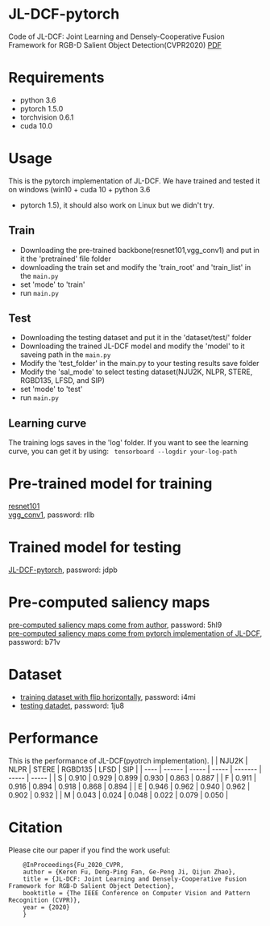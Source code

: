 # JL-DCF-pytorch

Code of JL-DCF: Joint Learning and Densely-Cooperative Fusion Framework for RGB-D Salient Object Detection(CVPR2020)  [PDF](https://arxiv.org/pdf/2004.08515v1)

# Requirements
* python 3.6 <br>
* pytorch 1.5.0 <br>
* torchvision 0.6.1 <br>
* cuda 10.0

# Usage
This is the pytorch implementation of JL-DCF. We have trained and tested it on windows (win10 + cuda 10 + python 3.6 
+ pytorch 1.5), it should also work on Linux but we didn't try. 

## Train 
* Downloading the pre-trained backbone(resnet101,vgg_conv1) and put in it the 'pretrained' file folder
* downloading the train set and modify the 'train_root' and 'train_list' in the `main.py`
* set 'mode' to 'train'
* run `main.py`

## Test 
* Downloading the testing dataset and put it in the 'dataset/test/' folder 
* Downloading the trained JL-DCF model and modify the 'model' to it saveing path in the `main.py`
* Modify the 'test_folder' in the main.py to your testing results save folder
* Modify the 'sal_mode' to select testing dataset(NJU2K, NLPR, STERE, RGBD135, LFSD, and SIP)
* set 'mode' to 'test'
* run `main.py`

## Learning curve
The training logs saves in the 'log' folder. If you want to see the learning curve, you can get it by using: ` tensorboard --logdir your-log-path`

# Pre-trained model for training
[resnet101](https://download.pytorch.org/models/resnet101-5d3b4d8f.pth)<br>
[vgg_conv1](https://pan.baidu.com/s/1CJyNALzPIAiHrDSMcRO2yA), password: rllb<br>

# Trained model for testing
[JL-DCF-pytorch](https://pan.baidu.com/s/1KoxUvnnM5zJoFPEkrv7b1Q), password: jdpb<br>

# Pre-computed saliency maps
[pre-computed saliency maps come from author](https://pan.baidu.com/s/1gaIucFyCWlE4f1qhPKzzTw), password:  5hl9<br>
[pre-computed saliency maps come from pytorch implementation of JL-DCF](https://pan.baidu.com/s/1FmubauYT2N6BH2NWGxzpTQ), password:  b71v<br>

# Dataset
* [training dataset with flip horizontally](https://pan.baidu.com/s/1vrVcRFTMRO5v-A6Q2Y3-Nw), password:  i4mi<br>
* [testing datadet](https://pan.baidu.com/s/13P-f3WbA76NVtRePcFbVFw), password:   1ju8<br>

# Performance
This is the performance of JL-DCF(pyotrch implementation).
|      |  NJU2K | NLPR  | STERE | RGBD135 | LFSD  | SIP   |
| ---- | ------ | ----- | ----- | ------- | ----- | ----- |
| S    | 0.910  | 0.929 | 0.899 | 0.930   | 0.863 | 0.887 |
| F    | 0.911  | 0.916 | 0.894 | 0.918   | 0.868 | 0.894 |
| E    | 0.946  | 0.962 | 0.940 | 0.962   | 0.902 | 0.932 |
| M    | 0.043  | 0.024 | 0.048 | 0.022   | 0.079 | 0.050 |

# Citation
Please cite our paper if you find the work useful:<br>

        @InProceedings{Fu_2020_CVPR,
        author = {Keren Fu, Deng-Ping Fan, Ge-Peng Ji, Qijun Zhao},
        title = {JL-DCF: Joint Learning and Densely-Cooperative Fusion Framework for RGB-D Salient Object Detection},
        booktitle = {The IEEE Conference on Computer Vision and Pattern Recognition (CVPR)},
        year = {2020}
        }
